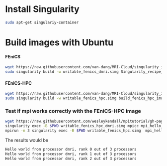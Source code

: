 # Install Singularity
```bash
sudo apt-get singulariy-container
```
# Build images with Ubuntu
#### FEniCS
```bash
wget https://raw.githubusercontent.com/van-dang/MRI-Cloud/singularity_images/Singularity_recipe_FEniCS_DMRI
sudo singularity build -w writable_fenics_dmri.simg Singularity_recipe_FEniCS_DMRI
```
#### FEniCS-HPC
```bash
wget https://raw.githubusercontent.com/van-dang/MRI-Cloud/singularity_images/build_fenics_hpc_image_recipe
sudo singularity build -w writable_fenics_hpc.simg build_fenics_hpc_image_recipe
```
### Test if mpi works correctly with the FEniCS-HPC image
```bash
wget https://raw.githubusercontent.com/wesleykendall/mpitutorial/gh-pages/tutorials/mpi-hello-world/code/mpi_hello_world.c
singularity exec -B $PWD writable_fenics_hpc_dmri.simg mpicc mpi_hello_world.c -o mpi_hello_world
mpirun -n 3 singularity exec -B $PWD writable_fenics_hpc.simg  mpi_hello_world
```
The results would be
```bash
Hello world from processor dmri, rank 0 out of 3 processors
Hello world from processor dmri, rank 1 out of 3 processors
Hello world from processor dmri, rank 2 out of 3 processors
```
